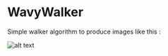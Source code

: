 # WavyWalker
Simple walker algorithm to produce images like this :

![alt text](https://i.imgur.com/sU8gO2D.jpg)
